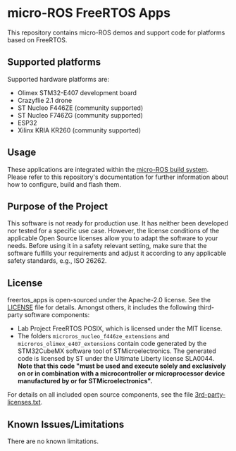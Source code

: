 # micro-ROS FreeRTOS Apps

This repository contains micro-ROS demos and support code for platforms based on FreeRTOS.

## Supported platforms

Supported hardware platforms are:
* Olimex STM32-E407 development board
* Crazyflie 2.1 drone
* ST Nucleo F446ZE (community supported)
* ST Nucleo F746ZG (community supported)
* ESP32
* Xilinx KRIA KR260 (community supported)

## Usage

These applications are integrated within the [micro-ROS build system](https://github.com/sunoc/micro_ros_setup).
Please refer to this repository's documentation for further information about how to configure, build and flash them.

## Purpose of the Project

This software is not ready for production use. It has neither been developed nor
tested for a specific use case. However, the license conditions of the
applicable Open Source licenses allow you to adapt the software to your needs.
Before using it in a safety relevant setting, make sure that the software
fulfills your requirements and adjust it according to any applicable safety
standards, e.g., ISO 26262.

## License

freertos_apps is open-sourced under the Apache-2.0 license. See the [LICENSE](license) file for details. Amongst others, it includes the following third-party software components:

* Lab Project FreeRTOS POSIX, which is licensed under the MIT license.
* The folders `microros_nucleo_f446ze_extensions` and `microros_olimex_e407_extensions` contain code generated by the STM32CubeMX software tool of STMicroelectronics. The generated code is licensed by ST under the Ultimate Liberty license SLA0044. **Note that this code "must be used and execute solely and exclusively on or in combination with a microcontroller or microprocessor device manufactured by or for STMicroelectronics".**

For details on all included open source components, see the file [3rd-party-licenses.txt](3rd-party-licenses.txt).

## Known Issues/Limitations

There are no known limitations.
